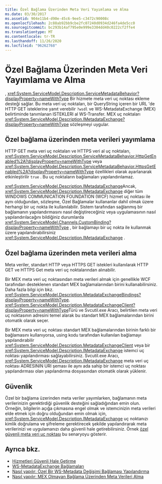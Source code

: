 ```yaml
---
title: Özel Bağlama Üzerinden Meta Veri Yayımlama ve Alma
ms.date: 03/30/2017
ms.assetid: 904e11b4-d90e-45c6-9ee5-c3472c90008c
ms.openlocfilehash: 2c88ab92bb9cbe2fc07240d0934d246fa4de5cc0
ms.sourcegitcommit: bc293b14af795e0e999e3304dd40c0222cf2ffe4
ms.translationtype: MT
ms.contentlocale: tr-TR
ms.lasthandoff: 11/26/2020
ms.locfileid: "96262768"
---
```

# <a name="publishing-and-retrieving-metadata-over-a-custom-binding"></a>Özel Bağlama Üzerinden Meta Veri Yayımlama ve Alma

, <xref:System.ServiceModel.Description.ServiceMetadataBehavior?displayProperty=nameWithType> Bir hizmete meta veri uç noktası ekleme desteği sağlar. Bu meta veri uç noktaları, bir QueryString içeren bir URL 'de HTTP GET isteklerine yanıt verebilir `?wsdl` ve WS-MetadataExchange (MEX) belirtiminde tanımlanan ISTEKLERI al WS-Transfer. MEX uç noktaları <xref:System.ServiceModel.Description.IMetadataExchange?displayProperty=nameWithType> sözleşmeyi uygular.  
  
## <a name="publishing-metadata-over-a-custom-binding"></a>Özel bağlama üzerinden meta verileri yayımlama  

 HTTP GET meta veri uç noktaları ve HTTPS veri al uç noktaları, <xref:System.ServiceModel.Description.ServiceMetadataBehavior.HttpGetEnabled%2A?displayProperty=nameWithType> veya <xref:System.ServiceModel.Description.ServiceMetadataBehavior.HttpsGetEnabled%2A?displayProperty=nameWithType> özellikleri olarak ayarlanarak etkinleştirilir `true` . Bu uç noktaların bağlamaları yapılandırılamaz.  
  
 <xref:System.ServiceModel.Description.IMetadataExchange>Ancak, <xref:System.ServiceModel.Description.IMetadataExchange> diğer tüm WINDOWS COMMUNICATION FOUNDATION (WCF) hizmet uç noktası ile aynı olduğundan, sözleşme, Özel Bağlamalar kullananlar dahil olmak üzere herhangi bir uç nokta ile kullanılabilir. Sistem tarafından sağlanmış bir bağlamanın yapılandırmasını nasıl değiştireceğiniz veya uygulamasının nasıl yapılandırılacağını bildiğiniz durumlarda <xref:System.ServiceModel.Channels.CustomBinding?displayProperty=nameWithType> , bir bağlamayı bir uç nokta ile kullanmak üzere yapılandırabilirsiniz <xref:System.ServiceModel.Description.IMetadataExchange> .  
  
## <a name="retrieving-metadata-over-a-custom-binding"></a>Özel bağlama üzerinden meta verileri alma  

 Meta veriler, standart HTTP veya HTTPS GET istekleri kullanılarak HTTP GET ve HTTPS Get meta veri uç noktalarından alınabilir.  
  
 Bir MEX meta veri uç noktasından meta verileri almak için genellikle WCF tarafından desteklenen standart MEX bağlamalarından birini kullanabilirsiniz. Daha fazla bilgi için bkz. <xref:System.ServiceModel.Description.MetadataExchangeBindings?displayProperty=nameWithType>. <xref:System.ServiceModel.Description.MetadataExchangeClient?displayProperty=nameWithType>Türü ve Svcutil.exe Aracı, belirtilen meta veri uç noktasının adresini temel alarak bu standart MEX bağlamalarından birini otomatik olarak seçer.  
  
 Bir MEX meta veri uç noktası standart MEX bağlamalarından birinin farklı bir bağlamasını kullanıyorsa, using kodu tarafından kullanılan bağlamayı yapılandırabilir <xref:System.ServiceModel.Description.MetadataExchangeClient> veya bir <xref:System.ServiceModel.Description.IMetadataExchange> istemci uç noktası yapılandırması sağlayabilirsiniz. Svcutil.exe Aracı, <xref:System.ServiceModel.Description.IMetadataExchange> meta veri uç noktası ADRESININ URI şeması ile aynı ada sahip bir istemci uç noktası yapılandırması olan yapılandırma dosyasından otomatik olarak yüklenir.  
  
## <a name="security"></a>Güvenlik  

 Özel bir bağlama üzerinden meta veriler yayımlarken, bağlamanın meta verilerinizin gerektirdiği güvenlik desteğini sağladığından emin olun. Örneğin, bilgilerin açığa çıkmasına engel olmak ve istemcinizin meta verileri elde etmek için doğru olduğundan emin olmak için, <xref:System.ServiceModel.Description.IMetadataExchange> uç noktanızı kimlik doğrulama ve şifreleme gerektirecek şekilde yapılandırarak meta verilerinizi ve uygulamanızı daha güvenli hale getirebilirsiniz. Örnek [özel güvenli meta veri uç noktası](../samples/custom-secure-metadata-endpoint.md) bu senaryoyu gösterir.  
  
## <a name="see-also"></a>Ayrıca bkz.

- [Hizmetleri Güvenli Hale Getirme](../securing-services.md)
- [WS-MetadataExchange Bağlamaları](ws-metadataexchange-bindings.md)
- [Nasıl yapılır: Özel Bir WS-Metadata Değişimi Bağlaması Yapılandırma](how-to-configure-a-custom-ws-metadata-exchange-binding.md)
- [Nasıl yapılır: MEX Olmayan Bağlama Üzerinden Meta Verileri Alma](how-to-retrieve-metadata-over-a-non-mex-binding.md)

